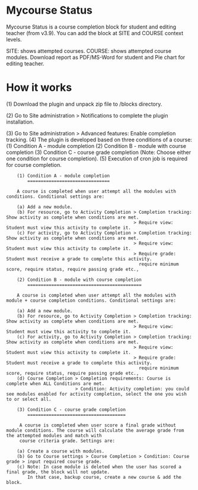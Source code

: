 
Mycourse Status
===============

Mycourse Status is a course completion block for student and editing teacher (from v3.9). You can add the block at SITE and COURSE context levels.

SITE: shows attempted courses.
COURSE: shows attempted course modules.
Download report as PDF/MS-Word for student and Pie chart for editing teacher.

How it works
============

(1) Download the plugin and unpack zip file to /blocks directory.

(2) Go to Site administration > Notifications to complete the plugin installation.

(3) Go to Site administration > Advanced features: Enable completion tracking.
(4) The plugin is developed based on three conditions of a course:
        (1) Condition A - module completion
        (2) Condition B - module with course completion
        (3) Condition C - course grade completion
        (Note: Choose either one condition for course completion).
(5) Execution of cron job is required for course completion.        

        (1) Condition A - module completion
            ===============================
    
        A course is completed when user attempt all the modules with conditions. Conditional settings are:

        (a) Add a new module.
        (b) For resource, go to Activity Completion > Completion tracking: Show activity as complete when conditions are met.
                                                    > Require view: Student must view this activity to complete it.
        (c) For activity, go to Activity Completion > Completion tracking: Show activity as complete when conditions are met.
                                                    > Require view: Student must view this activity to complete it.
                                                    > Require grade: Student must receive a grade to complete this activity.
                                                      require minimum score, require status, require passing grade etc.,

        (2) Condition B - module with course completion
            ===========================================

        A course is completed when user attempt all the modules with module + course completion conditions. Conditional settings are:

        (a) Add a new module.
        (b) For resource, go to Activity Completion > Completion tracking: Show activity as complete when conditions are met.
                                                    > Require view: Student must view this activity to complete it.
        (c) For activity, go to Activity Completion > Completion tracking: Show activity as complete when conditions are met.
                                                    > Require view: Student must view this activity to complete it.
                                                    > Require grade: Student must receive a grade to complete this activity.
                                                      require minimum score, require status, require passing grade etc.,
        (d) Course Completion > Completion requirements: Course is complete when ALL Conditions are met.
                              > Condition: Activity completion: you could see modules enabled for activity completion, select the one you wish to or select all.
   
        (3) Condition C - course grade completion  
            =====================================

         A course is completed when user score a final grade without module conditions. The course will calculate the average grade from the attempted modules and match with  
         course criteria grade. Settings are:
   
        (a) Create a course with modules.
        (b) Go to Course settings > Course Completion > Condition: Course grade > input required course grade.
        (c) Note: In case module is deleted when the user has scored a final grade, the block will not update.  
            In that case, backup course, create a new course & add the block.
